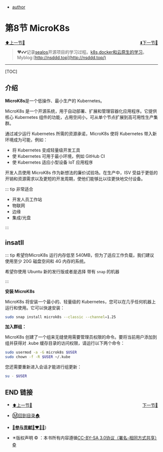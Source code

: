 + [author](http://nsddd.top)

# 第8节 MicroK8s

<div><a href = '7.md' style='float:left'>⬆️上一节🔗  </a><a href = '9.md' style='float: right'>  ⬇️下一节🔗</a></div>
<br>

> ❤️💕💕记录[sealos](https://github.com/cubxxw/sealos)开源项目的学习过程。[k8s,docker和云原生的学习](https://github.com/cubxxw/sealos)。Myblog:[http://nsddd.top](http://nsddd.top/)

---
[TOC]

## 介绍

**MicroK8s**是一个低操作、最小生产的 Kubernetes。

MicroK8s 是一个开源系统，用于自动部署、扩展和管理容器化应用程序。它提供核心 Kubernetes 组件的功能，占用空间小，可从单个节点扩展到高可用性生产集群。

通过减少运行 Kubernetes 所需的资源承诺，MicroK8s 使将 Kubernetes 带入新环境成为可能，例如：

+ 将 Kubernetes 变成轻量级开发工具
+ 使 Kubernetes 可用于最小环境，例如 GitHub CI
+ 使 Kubernetes 适应小型设备 IoT 应用程序

开发人员使用 MicroK8s 作为新想法的廉价试验场。在生产中，ISV 受益于更低的开销和资源需求以及更短的开发周期，使他们能够比以往更快地交付设备。



::: tip 非常适合

+ 开发人员工作站
+ 物联网
+ 边缘
+ 集成/光盘

:::



## insatll

::: tip 
希望你MicroK8s 运行内存低至 540MB，但为了适应工作负载，我们建议使用至少 20G 磁盘空间和 4G 内存的系统。

希望你使用 Ubuntu 新的发行版或者是选择 带有 `snap` 的机器

:::



**安装 MicroK8s**

MicroK8s 将安装一个最小的、轻量级的 Kubernetes，您可以在几乎任何机器上运行和使用。它可以快速安装：

```bash
sudo snap install microk8s --classic --channel=1.25
```



**加入群组：**

MicroK8s 创建了一个组来无缝使用需要管理员权限的命令。要将当前用户添加到组并获得对 .kube 缓存目录的访问权限，请运行以下两个命令：

```bash
sudo usermod -a -G microk8s $USER
sudo chown -f -R $USER ~/.kube
```

您还需要重新进入会话才能进行组更新：

```bash
su - $USER
```





## END 链接
<ul><li><div><a href = '7.md' style='float:left'>⬆️上一节🔗  </a><a href = '9.md' style='float: right'>  ️下一节🔗</a></div></li></ul>

+ [Ⓜ️回到目录🏠](../README.md)

+ [**🫵参与贡献💞❤️‍🔥💖**](https://nsddd.top/archives/contributors))

+ ✴️版权声明 &copy; ：本书所有内容遵循[CC-BY-SA 3.0协议（署名-相同方式共享）&copy;](http://zh.wikipedia.org/wiki/Wikipedia:CC-by-sa-3.0协议文本) 
